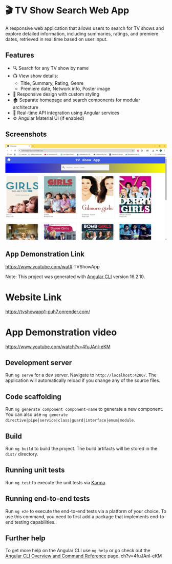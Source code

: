 # 🎬 TV Show Search Web App

A responsive web application that allows users to search for TV shows and explore detailed information, including summaries, ratings, and premiere dates, retrieved in real time based on user input.


##  Features

- 🔍 Search for any TV show by name
- 📺 View show details:
  - Title, Summary, Rating, Genre
  - Premiere date, Network info, Poster image
- 📐 Responsive design with custom styling
- 🏠 Separate homepage and search components for modular architecture
- 📡 Real-time API integration using Angular services
- ⚙️ Angular Material UI (if enabled)
## Screenshots

![App Screenshot](https://github.com/PoojithaAlam/TVShowApp/blob/a706f73d736d91480162a8caf9ec9d38446c7c4e/TVSHOWAPP.png)


## App Demonstration Link

https://www.youtube.com/wat# TVShowApp

Note: This project was generated with [Angular CLI](https://github.com/angular/angular-cli) version 16.2.10.

# Website Link

https://tvshowapp1-puh7.onrender.com/

# App Demonstration video 

https://www.youtube.com/watch?v=4fuJAnl-eKM

## Development server

Run `ng serve` for a dev server. Navigate to `http://localhost:4200/`. The application will automatically reload if you change any of the source files.

## Code scaffolding

Run `ng generate component component-name` to generate a new component. You can also use `ng generate directive|pipe|service|class|guard|interface|enum|module`.

## Build

Run `ng build` to build the project. The build artifacts will be stored in the `dist/` directory.

## Running unit tests

Run `ng test` to execute the unit tests via [Karma](https://karma-runner.github.io).

## Running end-to-end tests

Run `ng e2e` to execute the end-to-end tests via a platform of your choice. To use this command, you need to first add a package that implements end-to-end testing capabilities.

## Further help

To get more help on the Angular CLI use `ng help` or go check out the [Angular CLI Overview and Command Reference](https://angular.io/cli) page.
ch?v=4fuJAnl-eKM



